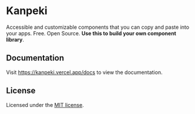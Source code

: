 # Kanpeki

Accessible and customizable components that you can copy and paste into your apps. Free. Open Source. **Use this to build your own component library**.

## Documentation

Visit https://kanpeki.vercel.app/docs to view the documentation.

## License

Licensed under the [MIT license](/LICENSE.md).